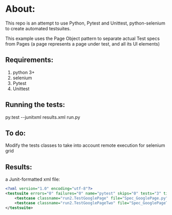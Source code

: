 # About:
This repo is an attempt to use Python, Pytest and Unittest, python-selenium to create automated testsuites.

This example uses the Page Object pattern to separate actual Test specs from Pages (a page represents a page under test, and all its UI elements)

## Requirements:
 1. python 3+
 2. selenium
 3. Pytest
 4. Unittest


## Running the tests:
  py.test --junitxml results.xml run.py

## To do:
  Modify the tests classes to take into account remote execution for selenium grid

## Results:
  a Junit-formatted xml file:
  
```xml
<?xml version="1.0" encoding="utf-8"?>
<testsuite errors="0" failures="0" name="pytest" skips="0" tests="3" time="53.296">
    <testcase classname="run2.TestGooglePage" file="Spec_GooglePage.py" line="10" name="test_check_page_title" time="24.370203018188477"></testcase>
    <testcase classname="run2.TestGooglePageTwo" file="Spec_GooglePageTwo.py" line="10" name="test_check_page_title" time="13.750821828842163"></testcase>
</testsuite>
